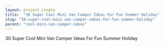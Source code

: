 ```yaml
---
layout: project_single
title:  "30 Super Cool Mini Van Camper Ideas For Fun Summer Holiday"
slug: "30-super-cool-mini-van-camper-ideas-for-fun-summer-holiday"
parent: "cool-mini-van-camper-ideas"
---
```

30 Super Cool Mini Van Camper Ideas For Fun Summer Holiday